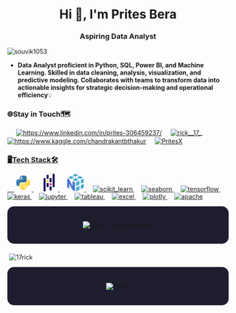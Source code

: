 <h1 align="center">Hi 👋, I'm Prites Bera</h1>
<h3 align="center">Aspiring Data Analyst </h3>

<p align="left"> <img src="https://komarev.com/ghpvc/?username=souvik1053&label=Profile%20views&color=0e75b6&style=flat" alt="souvik1053" /> </p>

- **Data Analyst proficient in Python, SQL, Power BI, and Machine Learning. Skilled in data cleaning, analysis, visualization, and predictive modeling. Collaborates with teams to transform data into actionable insights for strategic decision-making and operational efficiency**💡


<h3 align="left">🌐Stay in Touch🗺️</h3>
<p align="left">&nbsp;&nbsp;&nbsp;&nbsp;
<a href="https://www.linkedin.com/in/prites-306459237/" target="blank"><img align="center" src="https://raw.githubusercontent.com/rahuldkjain/github-profile-readme-generator/master/src/images/icons/Social/linked-in-alt.svg" alt="https://www.linkedin.com/in/prites-306459237/" height="30" width="40" /></a>&nbsp;&nbsp;&nbsp;&nbsp;
<a href="https://www.instagram.com/rick__17_/" target="blank"><img align="center" src="https://raw.githubusercontent.com/rahuldkjain/github-profile-readme-generator/master/src/images/icons/Social/instagram.svg" alt="rick__17_" height="30" width="40" />
</a>&nbsp;&nbsp;&nbsp;&nbsp;
<a href="https://www.kaggle.com/pritesbera" target="blank"><img align="center" src="https://raw.githubusercontent.com/rahuldkjain/github-profile-readme-generator/master/src/images/icons/Social/kaggle.svg" alt="https://www.kaggle.com/chandrakantbthakur" height="30" width="40" /></a>&nbsp;&nbsp;&nbsp;&nbsp;
<a href="https://x.com/PritesX" target="blank">
  <img align="center" src="https://img.freepik.com/premium-vector/new-twitter-logo-x-2023-twitter-x-logo-official-vector-download_691560-10797.jpg?semt=ais_hybrid" alt="PritesX" height="30" width="40" />
</p>



<h3 align="left">🖥️Tech Stack🛠️</h3>
<p align="left"> &nbsp;&nbsp;&nbsp;
  <a href="https://www.python.org" target="blank" rel="noreferrer"> 
    <img src="https://raw.githubusercontent.com/devicons/devicon/master/icons/python/python-original.svg" alt="python" width="40" height="40"/> 
  </a> &nbsp;&nbsp;&nbsp;
  <a href="https://pandas.pydata.org/" target="blank" rel="noreferrer"> 
    <img src="https://raw.githubusercontent.com/devicons/devicon/2ae2a900d2f041da66e950e4d48052658d850630/icons/pandas/pandas-original.svg" alt="pandas" width="40" height="40"/> 
  </a> &nbsp;&nbsp;&nbsp;
  <a href="https://numpy.org/" target="blank" rel="noreferrer"> 
    <img src="https://raw.githubusercontent.com/devicons/devicon/master/icons/numpy/numpy-original.svg" alt="numpy" width="40" height="40"/> 
  </a> &nbsp;&nbsp;&nbsp;
  <a href="https://scikit-learn.org/" target="blank" rel="noreferrer"> 
    <img src="https://upload.wikimedia.org/wikipedia/commons/0/05/Scikit_learn_logo_small.svg" alt="scikit_learn" width="40" height="40"/> 
  </a> &nbsp;&nbsp;&nbsp;
  <a href="https://seaborn.pydata.org/" target="blank" rel="noreferrer"> 
    <img src="https://seaborn.pydata.org/_images/logo-mark-lightbg.svg" alt="seaborn" width="40" height="40"/> 
  </a> &nbsp;&nbsp;&nbsp;
  <a href="https://www.tensorflow.org" target="blank" rel="noreferrer"> 
    <img src="https://www.vectorlogo.zone/logos/tensorflow/tensorflow-icon.svg" alt="tensorflow" width="40" height="40"/> 
  </a> &nbsp;&nbsp;&nbsp;
  <a href="https://keras.io/" target="blank" rel="noreferrer"> 
    <img src="https://keras.io/img/logo.png" alt="keras" width="40" height="40"/> 
  </a> &nbsp;&nbsp;&nbsp;
  <a href="https://jupyter.org/" target="blank" rel="noreferrer"> 
    <img src="https://jupyter.org/assets/homepage/main-logo.svg" alt="jupyter" width="40" height="40"/> 
  </a> &nbsp;&nbsp;&nbsp;
  <a href="https://www.tableau.com/" target="_blank" rel="noreferrer"> 
    <img src="https://encrypted-tbn0.gstatic.com/images?q=tbn:ANd9GcRIdD07Wmb_onuF5t2hwRKrBH7HYc7fCE0A0A&s" alt="tableau" width="40" height="40"/> 
  </a> &nbsp;&nbsp;&nbsp;
  <a href="https://www.microsoft.com/en-us/microsoft-365/excel" target="_blank" rel="noreferrer"> 
    <img src="https://encrypted-tbn0.gstatic.com/images?q=tbn:ANd9GcSD4lkgTaFtjkK6L66jnBQtI4tL57CmU_vhzA&s" alt="excel" width="40" height="40"/> 
  </a> &nbsp;&nbsp;&nbsp;
  <a href="https://plotly.com/" target="_blank" rel="noreferrer"> 
    <img src="https://encrypted-tbn0.gstatic.com/images?q=tbn:ANd9GcR6UTPV9TTPThzYSFv8Ps9o4hdlr84SRn_f5g&s" alt="plotly" width="40" height="40"/> 
  </a>&nbsp;&nbsp;&nbsp;
  <a href="https://www.apache.org/" target="_blank" rel="noreferrer"> 
    <img src="https://www.vectorlogo.zone/logos/apache/apache-icon.svg" alt="apache" width="40" height="40"/> 
  </a> 
</p>


<div align="center" style="background-color: #1e1e2f; border-radius: 15px; padding: 20px; margin-bottom: 20px;">
  <p>
    <img src="https://github-readme-stats.vercel.app/api/top-langs?username=17rick&show_icons=true&locale=en&layout=compact&theme=react&hide_border=true&bg_color=1e1e2f" alt="17rick Top Languages" />
  </p>
</div>


<p>&nbsp;<img align="center" src="https://github-readme-stats.vercel.app/api?username=17rick&show_icons=true&locale=en" alt="17rick" /></p>

<div align="center" style="background-color: #1e1e2f; border-radius: 15px; padding: 20px;">
  <p>
    <img align="center" src="https://github-readme-streak-stats.herokuapp.com/?user=17rick&theme=react&hide_border=true&background=1e1e2f" alt="17rick" />
  </p>
</div>


